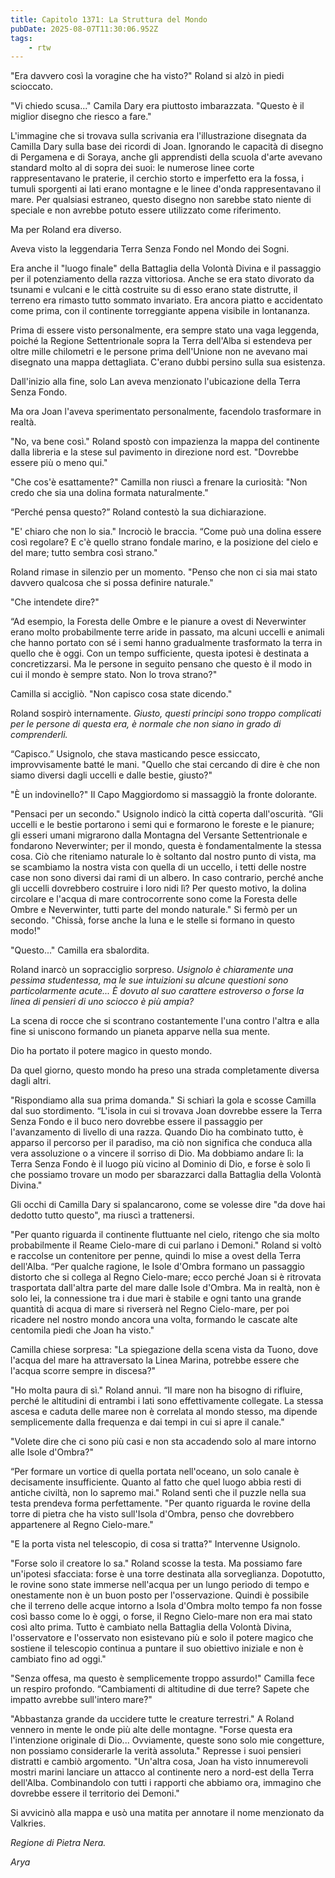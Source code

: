 ```yaml
---
title: Capitolo 1371: La Struttura del Mondo
pubDate: 2025-08-07T11:30:06.952Z
tags:
    - rtw
---
```



"Era davvero così la voragine che ha visto?" Roland si alzò in piedi scioccato.


"Vi chiedo scusa..." Camila Dary era piuttosto imbarazzata. "Questo è il miglior disegno che riesco a fare."


L'immagine che si trovava sulla scrivania era l'illustrazione disegnata da Camilla Dary sulla base dei ricordi di Joan. Ignorando le capacità di disegno di Pergamena e di Soraya, anche gli apprendisti della scuola d'arte avevano standard molto al di sopra dei suoi: le numerose linee corte rappresentavano le praterie, il cerchio storto e imperfetto era la fossa, i tumuli sporgenti ai lati erano montagne e le linee d'onda rappresentavano il mare. Per qualsiasi estraneo, questo disegno non sarebbe stato niente di speciale e non avrebbe potuto essere utilizzato come riferimento.


Ma per Roland era diverso.


Aveva visto la leggendaria Terra Senza Fondo nel Mondo dei Sogni.


Era anche il "luogo finale" della Battaglia della Volontà Divina e il passaggio per il potenziamento della razza vittoriosa. Anche se era stato divorato da tsunami e vulcani e le città costruite su di esso erano state distrutte, il terreno era rimasto tutto sommato invariato. Era ancora piatto e accidentato come prima, con il continente torreggiante appena visibile in lontananza.


Prima di essere visto personalmente, era sempre stato una vaga leggenda, poiché la Regione Settentrionale sopra la Terra dell'Alba si estendeva per oltre mille chilometri e le persone prima dell'Unione non ne avevano mai disegnato una mappa dettagliata. C'erano dubbi persino sulla sua esistenza.


Dall'inizio alla fine, solo Lan aveva menzionato l'ubicazione della Terra Senza Fondo.


Ma ora Joan l'aveva sperimentato personalmente, facendolo trasformare in realtà.


"No, va bene così." Roland spostò con impazienza la mappa del continente dalla libreria e la stese sul pavimento in direzione nord est. "Dovrebbe essere più o meno qui."


"Che cos'è esattamente?" Camilla non riuscì a frenare la curiosità: "Non credo che sia una dolina formata naturalmente."


“Perché pensa questo?” Roland contestò la sua dichiarazione.


"E' chiaro che non lo sia." Incrociò le braccia. “Come può una dolina essere così regolare? E c'è quello strano fondale marino, e la posizione del cielo e del mare; tutto sembra così strano."


Roland rimase in silenzio per un momento. "Penso che non ci sia mai stato davvero qualcosa che si possa definire naturale."


"Che intendete dire?"


“Ad esempio, la Foresta delle Ombre e le pianure a ovest di Neverwinter erano molto probabilmente terre aride in passato, ma alcuni uccelli e animali che hanno portato con sé i semi hanno gradualmente trasformato la terra in quello che è oggi. Con un tempo sufficiente, questa ipotesi è destinata a concretizzarsi. Ma le persone in seguito pensano che questo è il modo in cui il mondo è sempre stato. Non lo trova strano?"


Camilla si accigliò. "Non capisco cosa state dicendo."


Roland sospirò internamente. <em>Giusto, questi principi sono troppo complicati per le persone di questa era, è normale che non siano in grado di comprenderli.</em>






“Capisco.” Usignolo, che stava masticando pesce essiccato, improvvisamente batté le mani. "Quello che stai cercando di dire è che non siamo diversi dagli uccelli e dalle bestie, giusto?"


"È un indovinello?" Il Capo Maggiordomo si massaggiò la fronte dolorante.


"Pensaci per un secondo." Usignolo indicò la città coperta dall'oscurità. “Gli uccelli e le bestie portarono i semi qui e formarono le foreste e le pianure; gli esseri umani migrarono dalla Montagna del Versante Settentrionale e fondarono Neverwinter; per il mondo, questa è fondamentalmente la stessa cosa. Ciò che riteniamo naturale lo è soltanto dal nostro punto di vista, ma se scambiamo la nostra vista con quella di un uccello, i tetti delle nostre case non sono diversi dai rami di un albero. In caso contrario, perché anche gli uccelli dovrebbero costruire i loro nidi lì? Per questo motivo, la dolina circolare e l'acqua di mare controcorrente sono come la Foresta delle Ombre e Neverwinter, tutti parte del mondo naturale." Si fermò per un secondo. "Chissà, forse anche la luna e le stelle si formano in questo modo!"


"Questo..." Camilla era sbalordita.


Roland inarcò un sopracciglio sorpreso. <em>Usignolo è chiaramente una pessima studentessa, ma le sue intuizioni su alcune questioni sono particolarmente acute... È dovuto al suo carattere estroverso o forse la linea di pensieri di uno sciocco è più ampia?</em>






La scena di rocce che si scontrano costantemente l'una contro l'altra e alla fine si uniscono formando un pianeta apparve nella sua mente.


Dio ha portato il potere magico in questo mondo.


Da quel giorno, questo mondo ha preso una strada completamente diversa dagli altri.


"Rispondiamo alla sua prima domanda." Si schiarì la gola e scosse Camilla dal suo stordimento. “L'isola in cui si trovava Joan dovrebbe essere la Terra Senza Fondo e il buco nero dovrebbe essere il passaggio per l'avanzamento di livello di una razza. Quando Dio ha combinato tutto, è apparso il percorso per il paradiso, ma ciò non significa che conduca alla vera assoluzione o a vincere il sorriso di Dio. Ma dobbiamo andare lì: la Terra Senza Fondo è il luogo più vicino al Dominio di Dio, e forse è solo lì che possiamo trovare un modo per sbarazzarci dalla Battaglia della Volontà Divina."


Gli occhi di Camilla Dary si spalancarono, come se volesse dire "da dove hai dedotto tutto questo", ma riuscì a trattenersi.


"Per quanto riguarda il continente fluttuante nel cielo, ritengo che sia molto probabilmente il Reame Cielo-mare di cui parlano i Demoni." Roland si voltò e raccolse un contenitore per penne, quindi lo mise a ovest della Terra dell'Alba. “Per qualche ragione, le Isole d'Ombra formano un passaggio distorto che si collega al Regno Cielo-mare; ecco perché Joan si è ritrovata trasportata dall'altra parte del mare dalle Isole d'Ombra. Ma in realtà, non è solo lei, la connessione tra i due mari è stabile e ogni tanto una grande quantità di acqua di mare si riverserà nel Regno Cielo-mare, per poi ricadere nel nostro mondo ancora una volta, formando le cascate alte centomila piedi che Joan ha visto."


Camilla chiese sorpresa: "La spiegazione della scena vista da Tuono, dove l'acqua del mare ha attraversato la Linea Marina, potrebbe essere che l'acqua scorre sempre in discesa?"


"Ho molta paura di sì." Roland annuì. “Il mare non ha bisogno di rifluire, perché le altitudini di entrambi i lati sono effettivamente collegate. La stessa ascesa e caduta delle maree non è correlata al mondo stesso, ma dipende semplicemente dalla frequenza e dai tempi in cui si apre il canale."


"Volete dire che ci sono più casi e non sta accadendo solo al mare intorno alle Isole d'Ombra?"


“Per formare un vortice di quella portata nell'oceano, un solo canale è decisamente insufficiente. Quanto al fatto che quel luogo abbia resti di antiche civiltà, non lo sapremo mai." Roland sentì che il puzzle nella sua testa prendeva forma perfettamente. "Per quanto riguarda le rovine della torre di pietra che ha visto sull'Isola d'Ombra, penso che dovrebbero appartenere al Regno Cielo-mare."


"E la porta vista nel telescopio, di cosa si tratta?" Intervenne Usignolo.


"Forse solo il creatore lo sa." Roland scosse la testa. Ma possiamo fare un'ipotesi sfacciata: forse è una torre destinata alla sorveglianza. Dopotutto, le rovine sono state immerse nell'acqua per un lungo periodo di tempo e onestamente non è un buon posto per l'osservazione. Quindi è possibile che il terreno delle acque intorno a Isola d'Ombra molto tempo fa non fosse così basso come lo è oggi, o forse, il Regno Cielo-mare non era mai stato così alto prima. Tutto è cambiato nella Battaglia della Volontà Divina, l'osservatore e l'osservato non esistevano più e solo il potere magico che sostiene il telescopio continua a puntare il suo obiettivo iniziale e non è cambiato fino ad oggi."


"Senza offesa, ma questo è semplicemente troppo assurdo!" Camilla fece un respiro profondo. “Cambiamenti di altitudine di due terre? Sapete che impatto avrebbe sull'intero mare?"


"Abbastanza grande da uccidere tutte le creature terrestri." A Roland vennero in mente le onde più alte delle montagne. "Forse questa era l'intenzione originale di Dio... Ovviamente, queste sono solo mie congetture, non possiamo considerarle la verità assoluta." Represse i suoi pensieri distratti e cambiò argomento. "Un'altra cosa, Joan ha visto innumerevoli mostri marini lanciare un attacco al continente nero a nord-est della Terra dell'Alba. Combinandolo con tutti i rapporti che abbiamo ora, immagino che dovrebbe essere il territorio dei Demoni."


Si avvicinò alla mappa e usò una matita per annotare il nome menzionato da Valkries.


<em>Regione di Pietra Nera.</em>


<em> </em>


<em>Arya</em>




                                


                                



